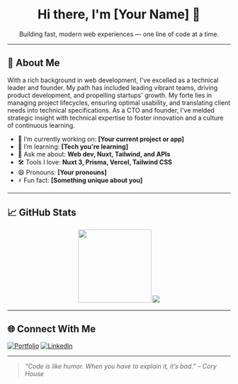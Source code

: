 <h1 align="center">Hi there, I'm [Your Name] 👋</h1>
<p align="center">Building fast, modern web experiences &mdash; one line of code at a time.</p>

---

## 🧠 About Me

With a rich background in web development, I've excelled as a technical leader and founder. My path has included leading vibrant teams, driving product development, and propelling startups' growth. My forte lies in managing project lifecycles, ensuring optimal usability, and translating client needs into technical specifications. As a CTO and founder, I've melded strategic insight with technical expertise to foster innovation and a culture of continuous learning.

- 🔭 I’m currently working on: **[Your current project or app]**
- 🌱 I’m learning: **[Tech you're learning]**
- 💬 Ask me about: **Web dev, Nuxt, Tailwind, and APIs**
- 🛠️ Tools I love: **Nuxt 3, Prisma, Vercel, Tailwind CSS**
- 😄 Pronouns: **[Your pronouns]**
- ⚡ Fun fact: **[Something unique about you]**

---

## 📈 GitHub Stats

<p align="center">
  <img src="https://github-readme-stats.vercel.app/api?username=skoulix&show_icons=true&theme=tokyonight" height="165">
  <img src="https://github-readme-stats.vercel.app/api/top-langs/?username=skoulix&layout=compact&theme=tokyonight">
</p>

---

## 🌐 Connect With Me

[![Portfolio](https://img.shields.io/badge/Portfolio-%23000000.svg?style=for-the-badge&logo=firefox&logoColor=white)](https://seapixel.com)
[![LinkedIn](https://img.shields.io/badge/LinkedIn-%230077B5.svg?style=for-the-badge&logo=linkedin&logoColor=white)](https://linkedin.com/in/evan-skoulikaritis)

---

> _“Code is like humor. When you have to explain it, it’s bad.” – Cory House_
